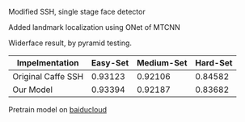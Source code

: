 Modified SSH, single stage face detector 

Added landmark localization using ONet of MTCNN 

Widerface result, by pyramid testing.

| Impelmentation     | Easy-Set | Medium-Set | Hard-Set |
| ------------------ | -------- | ---------- | -------- |
| Original Caffe SSH | 0.93123  | 0.92106    | 0.84582  |
| Our Model          | 0.93394  | 0.92187    | 0.83682  |

Pretrain model on [baiducloud](https://pan.baidu.com/s/1A6QrZpxtGelcA3SHMpTlWQ) 

